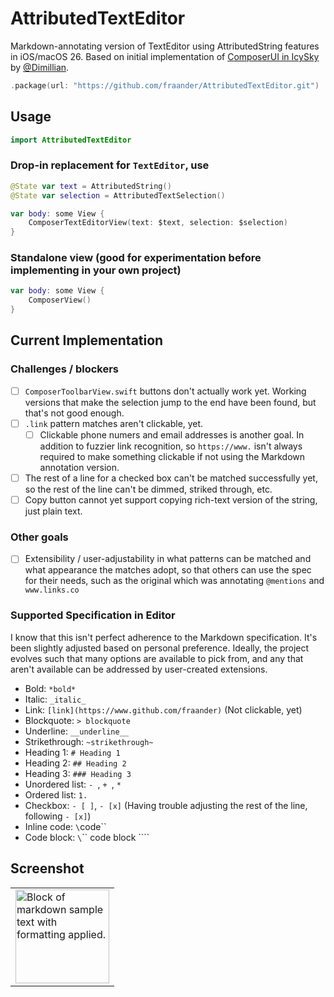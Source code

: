 #  AttributedTextEditor

Markdown-annotating version of TextEditor using AttributedString features in iOS/macOS 26. Based on initial implementation of [ComposerUI in IcySky](https://github.com/Dimillian/IcySky/tree/main/Packages/Features/Sources/ComposerUI) by [@Dimillian](https://github.com/Dimillian).

```swift
.package(url: "https://github.com/fraander/AttributedTextEditor.git")
```

## Usage

```swift
import AttributedTextEditor
```

### Drop-in replacement for `TextEditor`, use 
```swift
@State var text = AttributedString()
@State var selection = AttributedTextSelection()

var body: some View {
    ComposerTextEditorView(text: $text, selection: $selection)
}
```

### Standalone view (good for experimentation before implementing in your own project)
```swift
var body: some View {
    ComposerView()
}
```

## Current Implementation

### Challenges / blockers
- [ ] `ComposerToolbarView.swift` buttons don't actually work yet. Working versions that make the selection jump to the end have been found, but that's not good enough.
- [ ] `.link` pattern matches aren't clickable, yet.
    - [ ] Clickable phone numers and email addresses is another goal. In addition to fuzzier link recognition, so `https://www.` isn't always required to make something clickable if not using the Markdown annotation version.
- [ ] The rest of a line for a checked box can't be matched successfully yet, so the rest of the line can't be dimmed, striked through, etc.
- [ ] Copy button cannot yet support copying rich-text version of the string, just plain text.

### Other goals
- [ ] Extensibility / user-adjustability in what patterns can be matched and what appearance the matches adopt, so that others can use the spec for their needs, such as the original which was annotating `@mentions` and `www.links.co`
 

### Supported Specification in Editor
I know that this isn't perfect adherence to the Markdown specification. It's been slightly adjusted based on personal preference. Ideally, the project evolves such that many options are available to pick from, and any that aren't available can be addressed by user-created extensions.
* Bold: `*bold*`
* Italic: `_italic_`
* Link: `[link](https://www.github.com/fraander)` (Not clickable, yet)
* Blockquote: `> blockquote`
* Underline: `__underline__`
* Strikethrough: `~strikethrough~`
* Heading 1: `# Heading 1`
* Heading 2: `## Heading 2`
* Heading 3: `### Heading 3`
* Unordered list: `- `, `+ `, `* ` 
* Ordered list: `1. `
* Checkbox: `- [ ]`, `- [x]` (Having trouble adjusting the rest of the line, following `- [x]`)
* Inline code: `\`code\``
* Code block: `\`\`\` code block \`\`\``

## Screenshot
<table>
  <tr>
    <td>
      <img width="150" alt="Block of markdown sample text with formatting applied." src="https://github.com/user-attachments/assets/30cbddb4-61c7-45ee-b94d-bc9321d121ac">
    </td>
 </table>

